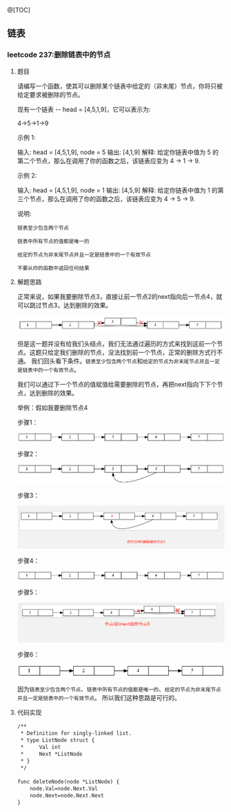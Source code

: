 @[TOC]

## 链表

### leetcode 237:删除链表中的节点

1. 题目

    请编写一个函数，使其可以删除某个链表中给定的（非末尾）节点，你将只被给定要求被删除的节点。
    
    现有一个链表 -- head = [4,5,1,9]，它可以表示为:
    
    4->5->1->9

    示例 1:
    
    输入: head = [4,5,1,9], node = 5
    输出: [4,1,9]
    解释: 给定你链表中值为 5 的第二个节点，那么在调用了你的函数之后，该链表应变为 4 -> 1 -> 9.
    
    示例 2:
    
    输入: head = [4,5,1,9], node = 1
    输出: [4,5,9]
    解释: 给定你链表中值为 1 的第三个节点，那么在调用了你的函数之后，该链表应变为 4 -> 5 -> 9.
    
    说明:
    
    ```链表至少包含两个节点```
    
    ```链表中所有节点的值都是唯一的```
    
    ```给定的节点为非末尾节点并且一定是链表中的一个有效节点```
    
    ```不要从你的函数中返回任何结果```

2. 解题思路
    
   正常来说，如果我要删除节点3，直接让前一节点2的next指向后一节点4，就可以跳过节点3，达到删除的效果。   
   
   ![avatar](/01-linklist/images/1.jpg)
   
   但是这一题并没有给我们头结点，我们无法通过遍历的方式来找到这前一个节点。这题只给定我们删除的节点，没法找到前一个节点，正常的删除方式行不通。
   我们回头看下条件。```链表至少包含两个节点```和```给定的节点为非末尾节点并且一定是链表中的一个有效节点```。
   
   我们可以通过下一个节点的值赋值给需要删除的节点，再把next指向下下个节点，达到删除的效果。
   
   举例：假如我要删除节点4
   
   步骤1：
  
   ![avatar](/01-linklist/images/2.png)
   
   步骤2：
   
   ![avatar](/01-linklist/images/4.jpg)
   
   步骤3：
   
   ![avatar](/01-linklist/images/5.jpg)
   
   步骤4：
   
   ![avatar](/01-linklist/images/6.jpg)
    
   步骤5：
   
   ![avatar](/01-linklist/images/8.jpg)
   
   步骤6：
      
   ![avatar](/01-linklist/images/9.jpg)
   
   因为```链表至少包含两个节点```、```链表中所有节点的值都是唯一的```、```给定的节点为非末尾节点并且一定是链表中的一个有效节点```。
   所以我们这种思路是可行的。
   
   
   
   

3. 代码实现
 
       /**
        * Definition for singly-linked list.
        * type ListNode struct {
        *     Val int
        *     Next *ListNode
        * }
        */
         
       func deleteNode(node *ListNode) {
           node.Val=node.Next.Val
           node.Next=node.Next.Next
       }